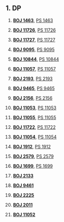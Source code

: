 ## 1. DP

1. [**BOJ 1463**](https://www.acmicpc.net/problem/1463), 
[PS 1463](https://github.com/kimhyeon/PS/blob/master/src/DP_1/PS1463.java)

2. [**BOJ 11726**](https://www.acmicpc.net/problem/11726), 
[PS 11726](https://github.com/kimhyeon/PS/blob/master/src/DP_1/PS11726.java)

3. [**BOJ 11727**](https://www.acmicpc.net/problem/11727), 
[PS 11727](https://github.com/kimhyeon/PS/blob/master/src/DP_1/PS11727.java)

4. [**BOJ 9095**](https://www.acmicpc.net/problem/9095), 
[PS 9095](https://github.com/kimhyeon/PS/blob/master/src/DP_1/PS9095.java)

5. [**BOJ 10844**](https://www.acmicpc.net/problem/10844), 
[PS 10844](https://github.com/kimhyeon/PS/blob/master/src/DP_1/PS10844.java)

6. [**BOJ 11057**](https://www.acmicpc.net/problem/10844), 
[PS 11057](https://github.com/kimhyeon/PS/blob/master/src/DP_1/PS11057.java)

7. [**BOJ 2193**](https://www.acmicpc.net/problem/2193),
[PS 2193](https://github.com/kimhyeon/PS/blob/master/src/DP_1/PS2193.java)

8. [**BOJ 9465**](https://www.acmicpc.net/problem/9465),
[PS 9465](https://github.com/kimhyeon/PS/blob/master/src/DP_1/PS9465.java)

9. [**BOJ 2156**](https://www.acmicpc.net/problem/2156),
[PS 2156](https://github.com/kimhyeon/PS/blob/master/src/DP_1/PS2156.java)

10. [**BOJ 11053**](https://www.acmicpc.net/problem/11053),
[PS 11053](https://github.com/kimhyeon/PS/blob/master/src/DP_1/PS11053.java)

11. [**BOJ 11055**](https://www.acmicpc.net/problem/11055),
[PS 11055](https://github.com/kimhyeon/PS/blob/master/src/DP_1/PS11055.java)

12. [**BOJ 11722**](https://www.acmicpc.net/problem/11722),
[PS 11722](https://github.com/kimhyeon/PS/blob/master/src/DP_1/PS11722.java)

13. [**BOJ 11054**](https://www.acmicpc.net/problem/11054),
[PS 11054](https://github.com/kimhyeon/PS/blob/master/src/DP_1/PS11054.java)

14. [**BOJ 1912**](https://www.acmicpc.net/problem/1912), 
[PS 1912](https://github.com/kimhyeon/PS/blob/master/src/DP_1/PS1912.java)

14. [**BOJ 2579**](https://www.acmicpc.net/problem/2579), 
[PS 2579](https://github.com/kimhyeon/PS/blob/master/src/DP_1/PS2579.java)

14. [**BOJ 1699**](https://www.acmicpc.net/problem/1699), 
[PS 1699](https://github.com/kimhyeon/PS/blob/master/src/DP_1/PS1699.java)

14. [**BOJ 2133**](https://www.acmicpc.net/problem/2133)

14. [**BOJ 9461**](https://www.acmicpc.net/problem/9461)

14. [**BOJ 2225**](https://www.acmicpc.net/problem/2225)

14. [**BOJ 2011**](https://www.acmicpc.net/problem/2011)

14. [**BOJ 11052**](https://www.acmicpc.net/problem/11052)



